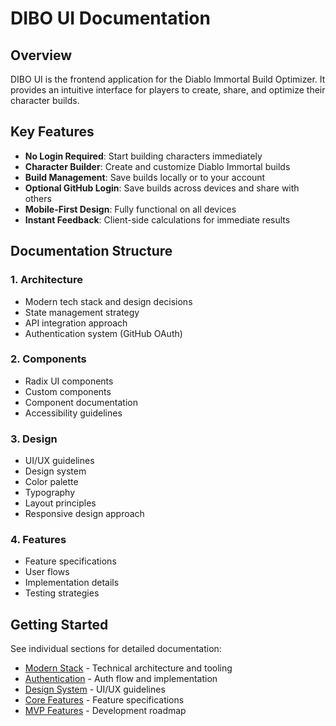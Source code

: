 # DIBO UI Documentation

## Overview

DIBO UI is the frontend application for the Diablo Immortal Build Optimizer. It
provides an intuitive interface for players to create, share, and optimize their
character builds.

## Key Features

* **No Login Required**: Start building characters immediately
* **Character Builder**: Create and customize Diablo Immortal builds
* **Build Management**: Save builds locally or to your account
* **Optional GitHub Login**: Save builds across devices and share with others
* **Mobile-First Design**: Fully functional on all devices
* **Instant Feedback**: Client-side calculations for immediate results

## Documentation Structure

### 1. Architecture

* Modern tech stack and design decisions
* State management strategy
* API integration approach
* Authentication system (GitHub OAuth)

### 2. Components

* Radix UI components
* Custom components
* Component documentation
* Accessibility guidelines

### 3. Design

* UI/UX guidelines
* Design system
* Color palette
* Typography
* Layout principles
* Responsive design approach

### 4. Features

* Feature specifications
* User flows
* Implementation details
* Testing strategies

## Getting Started

See individual sections for detailed documentation:

* [Modern Stack](./architecture/modern-stack.md) - Technical architecture and tooling
* [Authentication](./architecture/auth.md) - Auth flow and implementation
* [Design System](./design/design-system.md) - UI/UX guidelines
* [Core Features](./features/core-features.md) - Feature specifications
* [MVP Features](./features/mvp.md) - Development roadmap
